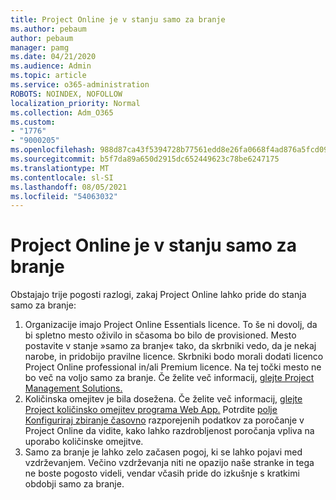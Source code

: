 ```yaml
---
title: Project Online je v stanju samo za branje
ms.author: pebaum
author: pebaum
manager: pamg
ms.date: 04/21/2020
ms.audience: Admin
ms.topic: article
ms.service: o365-administration
ROBOTS: NOINDEX, NOFOLLOW
localization_priority: Normal
ms.collection: Adm_O365
ms.custom:
- "1776"
- "9000205"
ms.openlocfilehash: 988d87ca43f5394728b77561edd8e26fa0668f4ad876a5fcd09cf739092a4d6d
ms.sourcegitcommit: b5f7da89a650d2915dc652449623c78be6247175
ms.translationtype: MT
ms.contentlocale: sl-SI
ms.lasthandoff: 08/05/2021
ms.locfileid: "54063032"
---
```

# <a name="project-online-is-in-a-read-only-state"></a>Project Online je v stanju samo za branje

Obstajajo trije pogosti razlogi, zakaj Project Online lahko pride do stanja samo za branje:

1. Organizacije imajo Project Online Essentials licence. To še ni dovolj, da bi spletno mesto oživilo in sčasoma bo bilo de provisioned. Mesto postavite v stanje »samo za branje« tako, da skrbniki vedo, da je nekaj narobe, in pridobijo pravilne licence. Skrbniki bodo morali dodati licenco Project Online professional in/ali Premium licence. Na tej točki mesto ne bo več na voljo samo za branje. Če želite več informacij, [glejte Project Management Solutions.](https://products.office.com/project/compare-microsoft-project-management-software?tab=1)
2. Količinska omejitev je bila dosežena. Če želite več informacij, [glejte Project količinsko omejitev programa Web App.](https://docs.microsoft.com/projectonline/tune-project-online-performance#project-web-app-quota) Potrdite [polje Konfiguriraj zbiranje časovno](https://docs.microsoft.com/ProjectOnline/configure-rollup-of-timephased-reporting-data-in-project-online) razporejenih podatkov za poročanje v Project Online da vidite, kako lahko razdrobljenost poročanja vpliva na uporabo količinske omejitve.
3. Samo za branje je lahko zelo začasen pogoj, ki se lahko pojavi med vzdrževanjem. Večino vzdrževanja niti ne opazijo naše stranke in tega ne boste pogosto videli, vendar včasih pride do izkušnje s kratkimi obdobji samo za branje.
